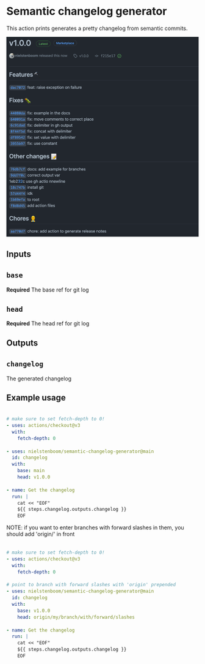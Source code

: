 # Semantic changelog generator

This action prints generates a pretty changelog from semantic commits.

![example](example.png)


## Inputs

## `base`

**Required** The base ref for git log

## `head`

**Required** The head ref for git log

## Outputs

## `changelog`

The generated changelog

## Example usage

```yaml

# make sure to set fetch-depth to 0!
- uses: actions/checkout@v3
  with:
    fetch-depth: 0

- uses: nielstenboom/semantic-changelog-generator@main
  id: changelog
  with:
    base: main
    head: v1.0.0

- name: Get the changelog
  run: |
    cat << "EOF"
    ${{ steps.changelog.outputs.changelog }}
    EOF
```

NOTE: if you want to enter branches with forward slashes in them, you should add 'origin/' in front

```yaml

# make sure to set fetch-depth to 0!
- uses: actions/checkout@v3
  with:
    fetch-depth: 0

# point to branch with forward slashes with 'origin' prepended
- uses: nielstenboom/semantic-changelog-generator@main
  id: changelog
  with:
    base: v1.0.0
    head: origin/my/branch/with/forward/slashes

- name: Get the changelog
  run: |
    cat << "EOF"
    ${{ steps.changelog.outputs.changelog }}
    EOF
```
